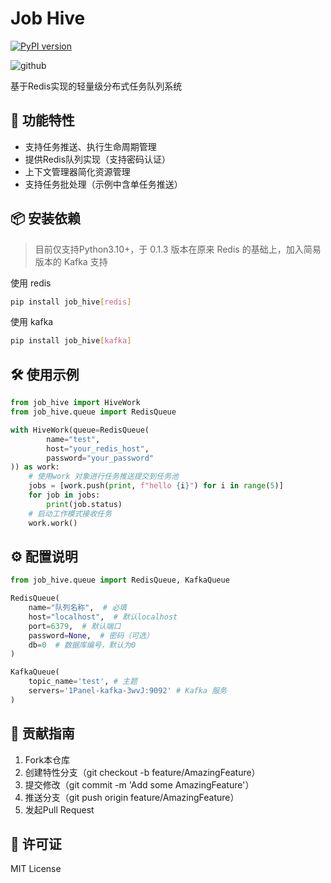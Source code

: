 # Job Hive

[![PyPI version](https://badge.fury.io/py/job-hive.svg)](https://badge.fury.io/py/job-hive)

![github](https://img.shields.io/badge/github-12100E.svg?&logo=github&logoColor=white)



基于Redis实现的轻量级分布式任务队列系统

## 🚀 功能特性

- 支持任务推送、执行生命周期管理
- 提供Redis队列实现（支持密码认证）
- 上下文管理器简化资源管理
- 支持任务批处理（示例中含单任务推送）

## 📦 安装依赖

> 目前仅支持Python3.10+，于 0.1.3 版本在原来 Redis 的基础上，加入简易版本的 Kafka 支持

使用 redis

```bash
pip install job_hive[redis]
```

使用 kafka

```bash
pip install job_hive[kafka]
```

## 🛠️ 使用示例

```python
from job_hive import HiveWork
from job_hive.queue import RedisQueue

with HiveWork(queue=RedisQueue(
        name="test",
        host="your_redis_host",
        password="your_password"
)) as work:
    # 使用work 对象进行任务推送提交到任务池
    jobs = [work.push(print, f"hello {i}") for i in range(5)]
    for job in jobs:
        print(job.status)
    # 启动工作模式接收任务
    work.work()
```

## ⚙️ 配置说明

```python
from job_hive.queue import RedisQueue, KafkaQueue

RedisQueue(
    name="队列名称",  # 必填
    host="localhost",  # 默认localhost
    port=6379,  # 默认端口
    password=None,  # 密码（可选）
    db=0  # 数据库编号，默认为0
)

KafkaQueue(
    topic_name='test', # 主题
    servers='1Panel-kafka-3wvJ:9092' # Kafka 服务
)
```

## 🤝 贡献指南

1. Fork本仓库
2. 创建特性分支（git checkout -b feature/AmazingFeature）
3. 提交修改（git commit -m 'Add some AmazingFeature'）
4. 推送分支（git push origin feature/AmazingFeature）
5. 发起Pull Request

## 📄 许可证

MIT License